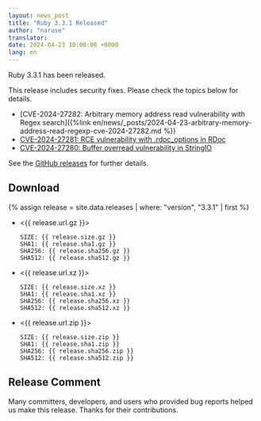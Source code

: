 ```yaml
---
layout: news_post
title: "Ruby 3.3.1 Released"
author: "naruse"
translator:
date: 2024-04-23 10:00:00 +0000
lang: en
---
```


Ruby 3.3.1 has been released.

This release includes security fixes.
Please check the topics below for details.

* [CVE-2024-27282: Arbitrary memory address read vulnerability with Regex search]({%link en/news/_posts/2024-04-23-arbitrary-memory-address-read-regexp-cve-2024-27282.md %})
* [CVE-2024-27281: RCE vulnerability with .rdoc_options in RDoc](https://www.ruby-lang.org/en/news/2024/03/21/rce-rdoc-cve-2024-27281/)
* [CVE-2024-27280: Buffer overread vulnerability in StringIO](https://www.ruby-lang.org/en/news/2024/03/21/buffer-overread-cve-2024-27280/)

See the [GitHub releases](https://github.com/ruby/ruby/releases/tag/v3_3_1) for further details.

## Download

{% assign release = site.data.releases | where: "version", "3.3.1" | first %}

* <{{ release.url.gz }}>

      SIZE: {{ release.size.gz }}
      SHA1: {{ release.sha1.gz }}
      SHA256: {{ release.sha256.gz }}
      SHA512: {{ release.sha512.gz }}

* <{{ release.url.xz }}>

      SIZE: {{ release.size.xz }}
      SHA1: {{ release.sha1.xz }}
      SHA256: {{ release.sha256.xz }}
      SHA512: {{ release.sha512.xz }}

* <{{ release.url.zip }}>

      SIZE: {{ release.size.zip }}
      SHA1: {{ release.sha1.zip }}
      SHA256: {{ release.sha256.zip }}
      SHA512: {{ release.sha512.zip }}

## Release Comment

Many committers, developers, and users who provided bug reports helped us make this release.
Thanks for their contributions.
